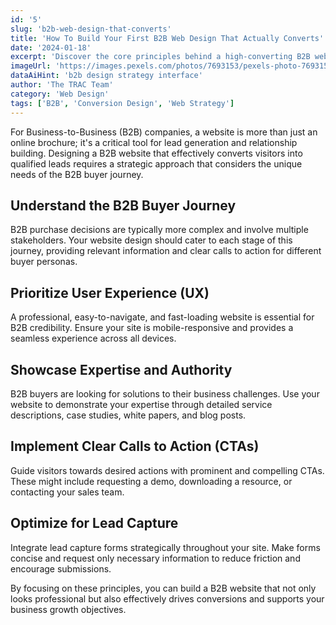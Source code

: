 ```yaml
---
id: '5'
slug: 'b2b-web-design-that-converts'
title: 'How To Build Your First B2B Web Design That Actually Converts'
date: '2024-01-18'
excerpt: 'Discover the core principles behind a high-converting B2B website—from layout to messaging and beyond.'
imageUrl: 'https://images.pexels.com/photos/7693153/pexels-photo-7693153.jpeg?auto=compress&cs=tinysrgb&w=1260&h=750&dpr=1'
dataAiHint: 'b2b design strategy interface'
author: 'The TRAC Team'
category: 'Web Design'
tags: ['B2B', 'Conversion Design', 'Web Strategy']
---
```


For Business-to-Business (B2B) companies, a website is more than just an online brochure; it's a critical tool for lead generation and relationship building. Designing a B2B website that effectively converts visitors into qualified leads requires a strategic approach that considers the unique needs of the B2B buyer journey.

## Understand the B2B Buyer Journey

B2B purchase decisions are typically more complex and involve multiple stakeholders. Your website design should cater to each stage of this journey, providing relevant information and clear calls to action for different buyer personas.

## Prioritize User Experience (UX)

A professional, easy-to-navigate, and fast-loading website is essential for B2B credibility. Ensure your site is mobile-responsive and provides a seamless experience across all devices.

## Showcase Expertise and Authority

B2B buyers are looking for solutions to their business challenges. Use your website to demonstrate your expertise through detailed service descriptions, case studies, white papers, and blog posts.

## Implement Clear Calls to Action (CTAs)

Guide visitors towards desired actions with prominent and compelling CTAs. These might include requesting a demo, downloading a resource, or contacting your sales team.

## Optimize for Lead Capture

Integrate lead capture forms strategically throughout your site. Make forms concise and request only necessary information to reduce friction and encourage submissions.

By focusing on these principles, you can build a B2B website that not only looks professional but also effectively drives conversions and supports your business growth objectives.